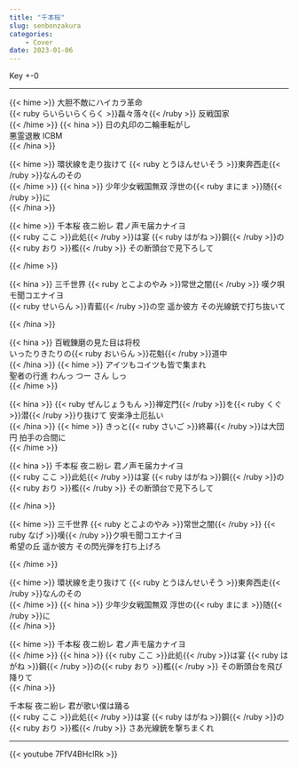 ```yaml
---
title: "千本桜"
slug: senbonzakura
categories:
    - Cover
date: 2023-01-06
---
```


Key +-0

---

{{< hime >}}
大胆不敵にハイカラ革命  
{{< ruby らいらいらくらく >}}磊々落々{{< /ruby >}} 反戦国家  
{{< /hime >}}
{{< hina >}}
日の丸印の二輪車転がし  
悪霊退散 ICBM  
{{< /hina >}}

{{< hime >}}
環状線を走り抜けて {{< ruby とうほんせいそう >}}東奔西走{{< /ruby >}}なんのその  
{{< /hime >}}
{{< hina >}}
少年少女戦国無双 浮世の{{< ruby まにま >}}随{{< /ruby >}}に  
{{< /hina >}}

{{< hime >}}
千本桜 夜ニ紛レ 君ノ声モ届カナイヨ  
{{< ruby ここ >}}此処{{< /ruby >}}は宴 {{< ruby はがね >}}鋼{{< /ruby >}}の{{< ruby おり >}}檻{{< /ruby >}} その断頭台で見下ろして  

{{< /hime >}}

{{< hina >}}
三千世界 {{< ruby とこよのやみ >}}常世之闇{{< /ruby >}} 嘆ク唄モ聞コエナイヨ  
{{< ruby せいらん >}}青藍{{< /ruby >}}の空 遥か彼方 その光線銃で打ち抜いて  

{{< /hina >}}

{{< hina >}}
百戦錬磨の見た目は将校  
いったりきたりの{{< ruby おいらん >}}花魁{{< /ruby >}}道中  
{{< /hina >}}
{{< hime >}}
アイツもコイツも皆で集まれ  
聖者の行進 わんっ つー さん しっ  
{{< /hime >}}

{{< hina >}}
{{< ruby ぜんじょうもん >}}禅定門{{< /ruby >}}を{{< ruby くぐ >}}潜{{< /ruby >}}り抜けて 安楽浄土厄払い  
{{< /hina >}}
{{< hime >}}
きっと{{< ruby さいご >}}終幕{{< /ruby >}}は大団円 拍手の合間に  
{{< /hime >}}

{{< hina >}}
千本桜 夜ニ紛レ 君ノ声モ届カナイヨ  
{{< ruby ここ >}}此処{{< /ruby >}}は宴 {{< ruby はがね >}}鋼{{< /ruby >}}の{{< ruby おり >}}檻{{< /ruby >}} その断頭台で見下ろして  

{{< /hina >}}

{{< hime >}}
三千世界 {{< ruby とこよのやみ >}}常世之闇{{< /ruby >}} {{< ruby なげ >}}嘆{{< /ruby >}}ク唄モ聞コエナイヨ  
希望の丘 遥か彼方 その閃光弾を打ち上げろ  

{{< /hime >}}

{{< hime >}}
環状線を走り抜けて {{< ruby とうほんせいそう >}}東奔西走{{< /ruby >}}なんのその  
{{< /hime >}}
{{< hina >}}
少年少女戦国無双 浮世の{{< ruby まにま >}}随{{< /ruby >}}に  
{{< /hina >}}

{{< hime >}}
千本桜 夜ニ紛レ 君ノ声モ届カナイヨ  
{{< /hime >}}
{{< hina >}}
{{< ruby ここ >}}此処{{< /ruby >}}は宴 {{< ruby はがね >}}鋼{{< /ruby >}}の{{< ruby おり >}}檻{{< /ruby >}} その断頭台を飛び降りて  
{{< /hina >}}

千本桜 夜ニ紛レ 君が歌い僕は踊る  
{{< ruby ここ >}}此処{{< /ruby >}}は宴 {{< ruby はがね >}}鋼{{< /ruby >}}の{{< ruby おり >}}檻{{< /ruby >}} さあ光線銃を撃ちまくれ  

---

{{< youtube 7FfV4BHclRk >}}